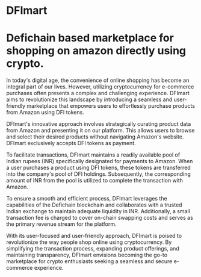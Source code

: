 # DFImart
# Defichain based marketplace for shopping on amazon directly using crypto.

In today's digital age, the convenience of online shopping has become an integral part of our lives. However, utilizing cryptocurrency for e-commerce purchases often presents a complex and challenging experience. DFImart aims to revolutionize this landscape by introducing a seamless and user-friendly marketplace that empowers users to effortlessly purchase products from Amazon using DFI tokens.

DFImart's innovative approach involves strategically curating product data from Amazon and presenting it on our platform. This allows users to browse and select their desired products without navigating Amazon's website. DFImart exclusively accepts DFI tokens as payment.

To facilitate transactions, DFImart maintains a readily available pool of Indian rupees (INR) specifically designated for payments to Amazon. When a user purchases a product using DFI tokens, these tokens are transferred into the company's pool of DFI holdings. Subsequently, the corresponding amount of INR from the pool is utilized to complete the transaction with Amazon.

To ensure a smooth and efficient process, DFImart leverages the capabilities of the Defichain blockchain and collaborates with a trusted Indian exchange to maintain adequate liquidity in INR. Additionally, a small transaction fee is charged to cover on-chain swapping costs and serves as the primary revenue stream for the platform.

With its user-focused and user-friendly approach, DFImart is poised to revolutionize the way people shop online using cryptocurrency. By simplifying the transaction process, expanding product offerings, and maintaining transparency, DFImart envisions becoming the go-to marketplace for crypto enthusiasts seeking a seamless and secure e-commerce experience.
